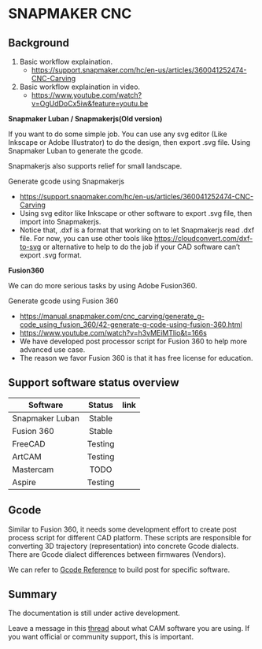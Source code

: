 # SNAPMAKER CNC

## Background

1. Basic workflow explaination. 
   * https://support.snapmaker.com/hc/en-us/articles/360041252474-CNC-Carving
2. Basic workflow explaination in video.
   * https://www.youtube.com/watch?v=OgUdDoCx5iw&feature=youtu.be



**Snapmaker Luban / Snapmakerjs(Old version)**

If you want to do some simple job. You can use any svg editor (Like Inkscape or Adobe Illustrator) to do the design, then export .svg file. Using Snapmaker Luban to generate the gcode. 

Snapmakerjs also supports relief for small landscape. 


Generate gcode using Snapmakerjs 

   * https://support.snapmaker.com/hc/en-us/articles/360041252474-CNC-Carving
   * Using svg editor like Inkscape or other software to export .svg file, then import into Snapmakerjs.
   * Notice that, .dxf is a format that working on to let Snapmakerjs read .dxf file. For now, you can use other tools like https://cloudconvert.com/dxf-to-svg or alternative to help to do the job if your CAD software can’t export .svg format. 


**Fusion360**

We can do more serious tasks by using Adobe Fusion360. 

Generate gcode using Fusion 360 

   * https://manual.snapmaker.com/cnc_carving/generate_g-code_using_fusion_360/42-generate-g-code-using-fusion-360.html
   * https://www.youtube.com/watch?v=h3vMEiMTlio&t=166s
   * We have developed post processor script for Fusion 360 to help more advanced use case. 
   * The reason we favor Fusion 360 is that it has free license for education.




##  Support software status overview 

| Software        | Status           |  link |
| ------------- |:-------------:| -----:|
| Snapmaker Luban| Stable | | 
| Fusion 360     | Stable | |
| FreeCAD    | Testing     |   |
| ArtCAM|Testing||
| Mastercam | TODO      |  |
| Aspire |Testing ||



## Gcode 

Similar to Fusion 360, it needs some development effort to create post process script for different CAD platform. These scripts are responsible for converting 3D trajectory (representation) into concrete Gcode dialects.  There are Gcode dialect differences between firmwares (Vendors).

We can refer to [Gcode Reference](./gcode_reference.md) to build post for specific software. 


## Summary

The documentation is still under active development.

Leave a message in this [thread](https://forum.snapmaker.com/t/post-processor-required-for-cnc/4980/12) about what CAM software you are using. If you want official or community support, this is important. 


